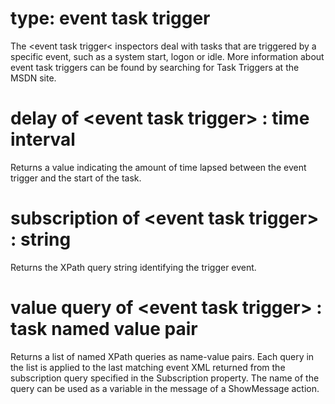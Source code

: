 # type: event task trigger

The &lt;event task trigger&lt; inspectors deal with tasks that are triggered by a specific event, such as a system start, logon or idle. More information about event task triggers can be found by searching for Task Triggers at the MSDN site.

# delay of &lt;event task trigger&gt; : time interval

Returns a value indicating the amount of time lapsed between the event trigger and the start of the task.

# subscription of &lt;event task trigger&gt; : string

Returns the XPath query string identifying the trigger event.

# value query of &lt;event task trigger&gt; : task named value pair

Returns a list of named XPath queries as name-value pairs. Each query in the list is applied to the last matching event XML returned from the subscription query specified in the Subscription property. The name of the query can be used as a variable in the message of a ShowMessage action.
